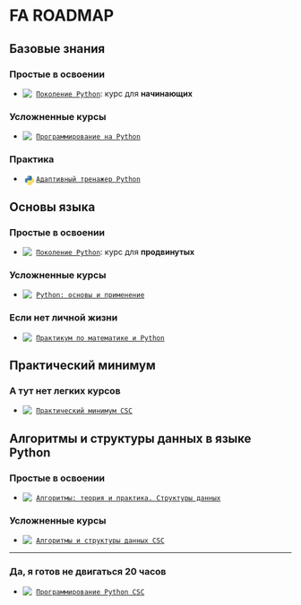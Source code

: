 # FA ROADMAP
## Базовые знания
### Простые в освоении
* [<img align="left" width="24px" src="https://stepik.org/media/cache/images/courses/58852/cover_hlwvgkW/118b116c9d5f2462ab1ffd83a943f250.png"/>][Поколение Python курс для начинающих] [`Поколение Python`](https://stepik.org/course/58852): курс для **начинающих**
### Усложненные курсы
* [<img align="left" width="24px" src="https://stepik.org/media/cache/images/courses/67/cover/a58221f521114b81084c0f72200131c0.png"/>][Программирование на Python] [`Программирование на Python`](https://stepik.org/course/67)
### Практика
* [<img align="left" width="24px" src="https://raw.githubusercontent.com/github/explore/80688e429a7d4ef2fca1e82350fe8e3517d3494d/topics/python/python.png"/>][Адаптивный тренажер Python] [`Адаптивный тренажер Python`](https://stepik.org/course/431)
## Основы языка
### Простые в освоении
* [<img align="left" width="24px" src="https://stepik.org/media/cache/images/courses/68343/cover_EN6SLjk/133cb342e4963ffe4864feadbe9933fc.png"/>][Поколение Python курс для продвинутых] [`Поколение Python`](https://stepik.org/course/68343): курс для **продвинутых**
### Усложненные курсы
* [<img align="left" width="24px" src="https://stepik.org/media/cache/images/courses/512/cover/eb1565502f1f11a0a2d248656ba5ae7c.jpg"/>][Python: основы и применение] [`Python: основы и применение`](https://stepik.org/course/512)
### Если нет личной жизни
* [<img align="left" width="24px" src="https://stepik.org/media/cache/images/courses/3356/cover/5a65ad56b3a9257f9d8ba67c7886cde2.png"/>][Практикум по математике и Python] [`Практикум по математике и Python`](https://stepik.org/course/3356)


## Практический минимум
### А тут нет легких курсов
* [<img align="left" width="24px" src="https://cdn3.iconfinder.com/data/icons/tango-icon-library/48/face-monkey-256.png"/>][Практический минимум CSC] [`Практический минимум CSC`](https://youtube.com/playlist?list=PLlb7e2G7aSpT5DX9rQKnmZMK0DG7dWrUc)


## Алгоритмы и структуры данных в языке Python
### Простые в освоении
* [<img align="left" width="24px" src="https://stepik.org/media/cache/images/courses/1547/cover/993fc7434868f813ed6b49792d7d9726.png"/>][Алгоритмы: теория и практика. Структуры данных] [`Алгоритмы: теория и практика. Структуры данных`](https://stepik.org/course/1547)

### Усложненные курсы
* [<img align="left" width="24px" src="https://yt3.ggpht.com/BDdqOhKpJJgGXy5HVSz0rFJK5C4HFALG2P0TPzOqw7Mob0SClmfxHUN20ueeXNWJA8wIPczpLg=s88-c-k-c0x00ffffff-no-rj"/>][Алгоритмы и структуры данных CSC] [`Алгоритмы и структуры данных CSC`](https://youtube.com/playlist?list=PLlb7e2G7aSpTZN_zRrbpVJUvB-pTuM_VL)

----

### Да, я готов не двигаться 20 часов
* [<img align="left" width="24px" src="https://www.jing.fm/clipimg/full/60-605984_demon-png-download-png-image-with-transparent-background.png"/>][Программирование Python CSC] [`Программирование Python CSC`](https://www.youtube.com/playlist?list=PLlb7e2G7aSpQmGnhrxlqI4iMXNv4R7khy)

[Поколение Python курс для начинающих]: https://stepik.org/course/58852
[Поколение Python курс для продвинутых]: https://stepik.org/course/68343
[Программирование на Python]: https://stepik.org/course/67
[Адаптивный тренажер Python]: https://stepik.org/course/431
[Python: основы и применение]: https://stepik.org/course/512
[Практикум по математике и Python]: https://stepik.org/course/3356
[Алгоритмы: теория и практика. Структуры данных]: https://stepik.org/course/1547
[Алгоритмы и структуры данных CSC]: https://youtube.com/playlist?list=PLlb7e2G7aSpTZN_zRrbpVJUvB-pTuM_VL
[Практический минимум CSC]: https://youtube.com/playlist?list=PLlb7e2G7aSpT5DX9rQKnmZMK0DG7dWrUc
[Программирование Python CSC]: https://www.youtube.com/playlist?list=PLlb7e2G7aSpQmGnhrxlqI4iMXNv4R7khy
